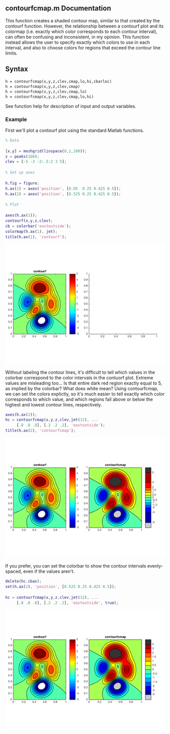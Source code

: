 ## contourfcmap.m Documentation

This function creates a shaded contour map, similar to that created by
the contourf function.  However, the relationship between a contourf plot
and its colormap (i.e. exactly which color corresponds to each contour
interval), can often be confusing and inconsistent, in my opinion.  This
function instead allows the user to specify exactly which colors to use
in each interval, and also to choose colors for regions that exceed the contour line limits.

## Syntax
```
h = contourfcmap(x,y,z,clev,cmap,lo,hi,cbarloc)
h = contourfcmap(x,y,z,clev,cmap)
h = contourfcmap(x,y,z,clev,cmap,lo)
h = contourfcmap(x,y,z,clev,cmap,lo,hi)
```
See function help for description of input and output variables.

### Example


 
 First we'll plot a contourf plot using the standard Matlab functions.
 

```matlab
% Data

[x,y] = meshgrid(linspace(0,1,100));
z = peaks(100);
clev = [-5 -3 -2:.5:2 3 5];

% Set up axes

h.fig = figure;
h.ax(1) = axes('position', [0.05  0.25 0.425 0.5]);
h.ax(2) = axes('position', [0.525 0.25 0.425 0.5]);

% Plot

axes(h.ax(1));
contourf(x,y,z,clev);
cb = colorbar('eastoutside');
colormap(h.ax(1), jet);
title(h.ax(1), 'contourf');
```

![contourfcmap1](contourfcmap_readme_01.png)

 Without labeling the contour lines, it's difficult to tell which values
 in the colorbar correspond to the color intervals in the contuorf plot.  Extreme values are misleading too... Is that entire dark red region exactly equal to 5, as implied by the colorbar?  What does white mean? Using contourfcmap, we can set the colors explictly, so it's much easier
 to tell exactly which color corresponds to which value, and which regions fall above or below the highest and lowest contour lines, respectively.

```matlab
axes(h.ax(2));
hc = contourfcmap(x,y,z,clev,jet(12), ...
     [.8 .8 .8], [.2 .2 .2], 'eastoutside');
title(h.ax(2), 'contourfcmap');           
```
![contourfcmap2](contourfcmap_readme_02.png)


 If you prefer, you can set the colorbar to show the contour intervals
 evenly-spaced, even if the values aren't.

```matlab
delete(hc.cbax);
set(h.ax(2), 'position', [0.525 0.25 0.425 0.5]);

hc = contourfcmap(x,y,z,clev,jet(12), ...
     [.8 .8 .8], [.2 .2 .2], 'eastoutside', true);
```
![contourfcmap3](contourfcmap_readme_03.png)
